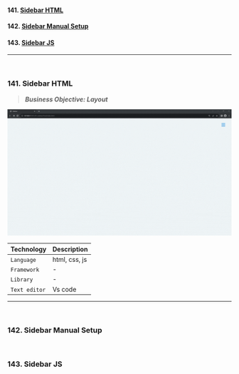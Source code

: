 #### 141. [Sidebar HTML](#141)

#### 142. [Sidebar Manual Setup](#142)

#### 143. [Sidebar JS](#143)

---

<br>

### 141. Sidebar HTML<a id="141"></a>

> **_Business Objective: Layout_**

<img src="notes/app.gif" width="800">

| Technology    | Description   |
| ------------- | ------------- |
| `Language`    | html, css, js |
| `Framework`   | -             |
| `Library`     | -             |
| `Text editor` | Vs code       |

---

<br>

### 142. Sidebar Manual Setup<a id="142"></a>

<br>

### 143. Sidebar JS<a id="143"></a>

<br>
